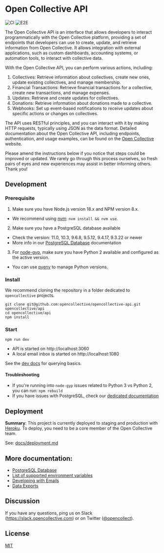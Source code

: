 # Open Collective API

![CI](https://github.com/opencollective/opencollective-api/workflows/CI/badge.svg)
![E2E](https://github.com/opencollective/opencollective-api/workflows/E2E/badge.svg)

The Open Collective API is an interface that allows developers to interact programmatically with the Open Collective platform, providing a set of endpoints that developers can use to create, update, and retrieve information from Open Collective. It allows integration with external applications, such as custom dashboards, accounting systems, or automation tools, to interact with collective data.

With the Open Collective API, you can perform various actions, including:

1. Collectives: Retrieve information about collectives, create new ones, update existing collectives, and manage membership.
1. Financial Transactions: Retrieve financial transactions for a collective, create new transactions, and manage expenses.
1. Updates: Retrieve and create updates for collectives.
1. Donations: Retrieve information about donations made to a collective.
1. Webhooks: Set up event-based notifications to receive updates about specific actions or changes on collectives.

The API uses RESTful principles, and you can interact with it by making HTTP requests, typically using JSON as the data format. Detailed documentation about the Open Collective API, including endpoints, authentication, and usage examples, can be found on the [Open Collective](https://opencollective.com/) website.

Please amend the instructions below if you notice that steps could be improved or updated. We rarely go through this process ourselves, so fresh pairs of eyes and new experiences may assist in better informing others. Thank you!

## Development

### Prerequisite

1. Make sure you have Node.js version 18.x and NPM version 8.x.

- We recommend using [nvm](https://github.com/creationix/nvm): `nvm install && nvm use`.

2. Make sure you have a PostgreSQL database available

- Check the version: 11.0, 10.3, 9.6.8, 9.5.12, 9.4.17, 9.3.22 or newer
- More info in our [PostgreSQL Database](docs/postgres.md) documentation

3. For [node-gyp](https://github.com/nodejs/node-gyp), make sure you have Python 2 available and configured as the active version.

- You can use [pyenv](https://github.com/pyenv/pyenv) to manage Python versions.

### Install

We recommend cloning the repository in a folder dedicated to `opencollective` projects.

```
git clone git@github.com:opencollective/opencollective-api.git opencollective/api
cd opencollective/api
npm install
```

### Start

```
npm run dev
```

- API is started on http://localhost:3060
- A local email inbox is started on http://localhost:1080

See the [dev docs](docs/dev.md) for querying basics.

#### Troubleshooting

- If you're running into `node-gyp` issues related to Python 3 vs Python 2, you can run: `npm rebuild`
- If you have issues with PostgreSQL, check our [dedicated documentation](docs/postgres.md)

## Deployment

**Summary**: This project is currently deployed to staging and production with [Heroku](https://www.heroku.com/). To deploy, you need to be a core member of the Open Collective team.

See: [docs/deployment.md](docs/deployment.md)

## More documentation:

- [PostgreSQL Database](docs/postgres.md)
- [List of supported environment variables](docs/environment_variables.md)
- [Developing with Emails](docs/emails.md)
- [Data Exports](docs/data_exports.md)

## Discussion

If you have any questions, ping us on Slack
(https://slack.opencollective.com) or on Twitter
([@opencollect](https://twitter.com/opencollect)).

## License

[MIT](LICENSE)
